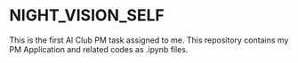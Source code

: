 # NIGHT_VISION_SELF
This is the first AI Club PM task assigned to me. This repository contains my PM Application and related codes as .ipynb files.
